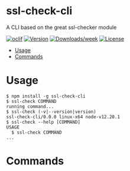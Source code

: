ssl-check-cli
=============

A CLI based on the great ssl-checker module

[![oclif](https://img.shields.io/badge/cli-oclif-brightgreen.svg)](https://oclif.io)
[![Version](https://img.shields.io/npm/v/ssl-check-cli.svg)](https://npmjs.org/package/ssl-check-cli)
[![Downloads/week](https://img.shields.io/npm/dw/ssl-check-cli.svg)](https://npmjs.org/package/ssl-check-cli)
[![License](https://img.shields.io/npm/l/ssl-check-cli.svg)](https://github.com/l0nax/ssl-check-cli/blob/master/package.json)

<!-- toc -->
* [Usage](#usage)
* [Commands](#commands)
<!-- tocstop -->
# Usage
<!-- usage -->
```sh-session
$ npm install -g ssl-check-cli
$ ssl-check COMMAND
running command...
$ ssl-check (-v|--version|version)
ssl-check-cli/0.0.0 linux-x64 node-v12.20.1
$ ssl-check --help [COMMAND]
USAGE
  $ ssl-check COMMAND
...
```
<!-- usagestop -->
# Commands
<!-- commands -->

<!-- commandsstop -->
